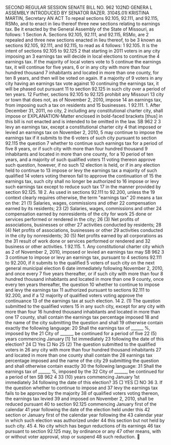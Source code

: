 SECOND REGULAR SESSION
SENATE BILL NO. 962
102ND GENERA L ASSEMBLY
INTRODUCED BY SENATOR RAZER.
3104S.01I KRISTINA MARTIN, Secretary
AN ACT
To repeal sections 92.105, 92.111, and 92.115, RSMo, and to enact in lieu thereof three new
sections relating to earnings tax.
Be it enacted by the General Assembly of the State of Missouri, as follows:
1 Section A. Sections 92.105, 92.111, and 92.115, RSMo, are
2 repealed and three new sections enacted in lieu thereof, to be
3 known as sections 92.105, 92.111, and 92.115, to read as
4 follows:
1 92.105. It is the intent of sections 92.105 to 92.125
2 that starting in 2011 voters in any city imposing an
3 earnings tax will decide in local elections to continue the
4 earnings tax. If the majority of local voters vote to
5 continue the earnings tax, it will continue for five years,
6 or in any city with more than four hundred thousand
7 inhabitants and located in more than one county, for ten
8 years, and then will be voted on again. If a majority of
9 voters in any city having an earnings tax vote against
10 continuing the earnings tax, it will be phased out pursuant
11 to section 92.125 in such city over a period of ten years.
12 Further, sections 92.105 to 92.125 prohibit any Missouri
13 city or town that does not, as of November 2, 2010, impose
14 an earnings tax, from imposing such a tax on residents and
15 businesses.
1 92.111. 1. After December 31, 2011, no city,
2 including any constitutional charter city, shall impose or
EXPLANATION-Matter enclosed in bold-faced brackets [thus] in this bill is not enacted
and is intended to be omitted in the law.
SB 962 2
3 levy an earnings tax, except a constitutional charter city
4 that imposed or levied an earnings tax on November 2, 2010,
5 may continue to impose the earnings tax if it submits to the
6 voters of such city pursuant to section 92.115 the question
7 whether to continue such earnings tax for a period of five
8 years, or if such city with more than four hundred thousand
9 inhabitants and located in more than one county, for a
10 period of ten years, and a majority of such qualified voters
11 voting thereon approve such question, however, if no such
12 election is held, or if in any election held to continue to
13 impose or levy the earnings tax a majority of such qualified
14 voters voting thereon fail to approve the continuation of
15 the earnings tax, such city shall no longer be authorized to
16 impose or levy such earnings tax except to reduce such tax
17 in the manner provided by section 92.125.
18 2. As used in sections 92.111 to 92.200, unless the
19 context clearly requires otherwise, the term "earnings tax"
20 means a tax on the:
21 (1) Salaries, wages, commissions and other
22 compensation earned by its residents;
23 (2) Salaries, wages, commissions and other
24 compensation earned by nonresidents of the city for work
25 done or services performed or rendered in the city;
26 (3) Net profits of associations, businesses or other
27 activities conducted by residents;
28 (4) Net profits of associations, businesses or other
29 activities conducted in the city by nonresidents;
30 (5) Net profits earned by all corporations as the
31 result of work done or services performed or rendered and
32 business or other activities.
1 92.115. 1. Any constitutional charter city which as
2 of November 2, 2010, imposed or levied an earnings tax may
SB 962 3
3 continue to impose or levy an earnings tax, pursuant to
4 sections 92.111 to 92.200, if it submits to the qualified
5 voters of such city on the next general municipal election
6 date immediately following November 2, 2010, and once every
7 five years thereafter, or if such city with more than four
8 hundred thousand inhabitants and located in more than one
9 county, once every ten years thereafter, the question
10 whether to continue to impose and levy the earnings tax
11 authorized pursuant to sections 92.111 to 92.200, and if a
12 majority of qualified voters voting approve the continuance
13 of the earnings tax at such election.
14 2. (1) The question submitted to the qualified voters
15 in any such city, except for any city with more than four
16 hundred thousand inhabitants and located in more than one
17 county, shall contain the earnings tax percentage imposed
18 and the name of the city submitting the question and shall
19 otherwise contain exactly the following language:
20 Shall the earnings tax of ______ %, imposed by the
21 City of ______, be continued for a period of five
22 (5) years commencing January [1] 1st immediately
23 following the date of this election?
24 □ Yes □ No
25 (2) The question submitted to the qualified voters in
26 any city with more than four hundred thousand inhabitants
27 and located in more than one county shall contain the
28 earnings tax percentage imposed and the name of the city
29 submitting the question and shall otherwise contain exactly
30 the following language:
31 Shall the earnings tax of ______ %, imposed by the
32 City of ______, be continued for a period of ten
SB 962 4
33 (10) years commencing January 1st immediately
34 following the date of this election?
35 □ YES □ NO
36 3. If the question whether to continue to impose and
37 levy the earnings tax fails to be approved by the majority
38 of qualified voters voting thereon, the earnings tax levied
39 and imposed on November 2, 2010, shall be reduced pursuant
40 to section 92.125 commencing January first of the calendar
41 year following the date of the election held under this
42 section or January first of the calendar year following the
43 calendar year in which such election was authorized under
44 this section but not held by such city.
45 4. No city which has begun reductions of its earnings
46 tax pursuant to section 92.125 may, by ordinance or any
47 other means, with or without voter approval, stop or suspend
48 such reduction.
